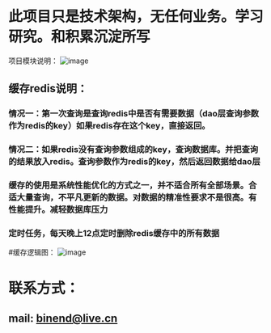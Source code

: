 # 此项目只是技术架构，无任何业务。学习研究。和积累沉淀所写
项目模块说明：
![image](https://github.com/titainic/note-image/blob/master/model/web.png)

## 缓存redis说明：
### 情况一：第一次查询是查询redis中是否有需要数据（dao层查询参数作为redis的key）如果redis存在这个key，直接返回。
### 情况二：如果redis没有查询参数组成的key，查询数据库。并把查询的结果放入redis。查询参数作为redis的key，然后返回数据给dao层

### 缓存的使用是系统性能优化的方式之一，并不适合所有全部场景。合适大量查询，不平凡更新的数据。对数据的精准性要求不是很高。有性能提升。减轻数据库压力

### 定时任务，每天晚上12点定时删除redis缓存中的所有数据

#缓存逻辑图：
![image](https://github.com/titainic/note-image/blob/master/model/redis.png)

# 联系方式：
## mail: binend@live.cn


